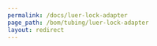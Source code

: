 ```yaml
---
permalink: /docs/luer-lock-adapter
page_path: /bom/tubing/luer-lock-adapter
layout: redirect
---
```

